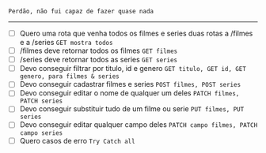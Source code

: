 
`Perdão, não fui capaz de fazer quase nada`

---
- [ ] Quero uma rota que venha todos os filmes e series
duas rotas a /filmes e a /series
`GET mostra todos`
- [ ] /filmes deve retornar todos os filmes
`GET filmes`
- [ ] /series deve retornar todos as series
`GET series`
- [ ] Devo conseguir filtrar por titulo, id e genero
`GET titulo, GET id, GET genero, para filmes & series`
- [ ] Devo conseguir cadastrar filmes e series
`POST filmes, POST series`
- [ ] Devo conseguir editar o nome de qualquer um deles
`PATCH filmes, PATCH series`
- [ ] Devo conseguir substituir tudo de um filme ou serie
`PUT filmes, PUT series`
- [ ] Devo conseguir editar qualquer campo deles
`PATCH campo filmes, PATCH campo series`
- [ ] Quero casos de erro
`Try Catch all`

